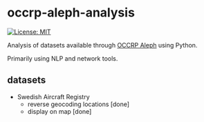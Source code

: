 # occrp-aleph-analysis

[![License: MIT](https://img.shields.io/badge/License-MIT-brightgreen.svg)](https://opensource.org/licenses/MIT)

Analysis of datasets available through [OCCRP Aleph](https://aleph.occrp.org/) using Python.

Primarily using NLP and network tools.

## datasets

- Swedish Aircraft Registry
  - reverse geocoding locations [done]
  - display on map [done]
